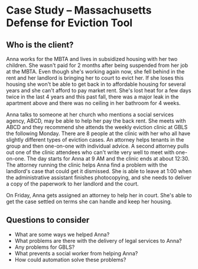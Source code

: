 # Case Study – Massachusetts Defense for Eviction Tool

## Who is the client?
Anna works for the MBTA and lives in subsidized housing with her two children. She wasn't paid for 2 months after being suspended from her job at the MBTA. Even though she's working again now, she fell behind in the rent and her landlord is bringing her to court to evict her. If she loses this housing she won't be able to get back in to affordable housing for several years and she can't afford to pay market rent. She's lost heat for a few days twice in the last 4 years and this past fall, there was a major leak in the apartment above and there was no ceiling in her bathroom for 4 weeks.

Anna talks to someone at her church who mentions a social services agency, ABCD, may be able to help her pay the back rent. She meets with ABCD and they recommend she attends the weekly eviction clinic at GBLS the following Monday. There are 8 people at the clinic with her who all have slightly different types of eviction cases. An attorney helps tenants in the group and then one-on-one with individual advice. A second attorney pulls out one of the clinic attendees who can't write very well to meet with one-on-one. The day starts for Anna at 9 AM and the clinic ends at about 12:30. The attorney running the clinic helps Anna find a problem with the landlord's case that could get it dismissed. She is able to leave at 1:00 when the administrative assistant finishes photocopying, and she needs to deliver a copy of the paperwork to her landlord and the court.

On Friday, Anna gets assigned an attorney to help her in court.  She's able to get the case settled on terms she can handle and keep her housing.

## Questions to consider
*  What are some ways we helped Anna?
* What problems are there with the delivery of legal services to Anna?
* Any problems for GBLS?
* What prevents a social worker from helping Anna?
* How could automation solve these problems?
